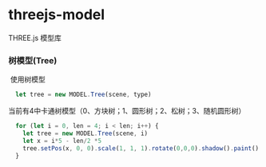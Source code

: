 # threejs-model
THREE.js 模型库

### 树模型(Tree)

​	使用树模型

```javascript
  let tree = new MODEL.Tree(scene, type)
```

​	当前有4中卡通树模型（0、方块树；1、圆形树；2、松树；3、随机圆形树）

```javascript
  for (let i = 0, len = 4; i < len; i++) {
    let tree = new MODEL.Tree(scene, i)
    let x = i*5 - len/2 *5
    tree.setPos(x, 0, 0).scale(1, 1, 1).rotate(0,0,0).shadow().paint()
  }
```
